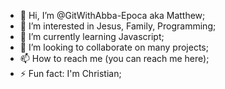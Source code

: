 - 👋 Hi, I’m @GitWithAbba-Epoca aka Matthew;
- 👀 I’m interested in Jesus, Family, Programming;
- 🌱 I’m currently learning Javascript;
- 💞️ I’m looking to collaborate on many projects;
- 📫 How to reach me (you can reach me here);
- ⚡ Fun fact: I'm Christian;
  
<!--
**GitwithAbba/GitwithAbba** is a ✨ _special_ ✨ repository because its `README.md` (this file) appears on your GitHub profile.
-->
